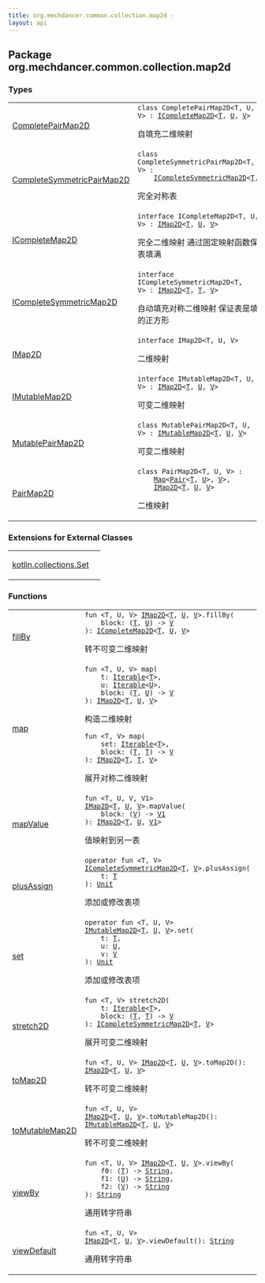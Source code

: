 ```yaml
---
title: org.mechdancer.common.collection.map2d - 
layout: api
---
```




## Package org.mechdancer.common.collection.map2d

### Types

<table class="api-docs-table">
<tbody>
<tr>
<td markdown="1">

<a href="-complete-pair-map2-d/index.html">CompletePairMap2D</a>


</td>
<td markdown="1">
<div class="signature"><code><span class="keyword">class </span><span class="identifier">CompletePairMap2D</span><span class="symbol">&lt;</span><span class="identifier">T</span><span class="symbol">, </span><span class="identifier">U</span><span class="symbol">, </span><span class="identifier">V</span><span class="symbol">&gt;</span>&nbsp;<span class="symbol">:</span>&nbsp;<a href="-i-complete-map2-d/index.html"><span class="identifier">ICompleteMap2D</span></a><span class="symbol">&lt;</span><a href="-complete-pair-map2-d/index.html#T"><span class="identifier">T</span></a><span class="symbol">,</span>&nbsp;<a href="-complete-pair-map2-d/index.html#U"><span class="identifier">U</span></a><span class="symbol">,</span>&nbsp;<a href="-complete-pair-map2-d/index.html#V"><span class="identifier">V</span></a><span class="symbol">&gt;</span></code></div>

自填充二维映射


</td>
</tr>
<tr>
<td markdown="1">

<a href="-complete-symmetric-pair-map2-d/index.html">CompleteSymmetricPairMap2D</a>


</td>
<td markdown="1">
<div class="signature"><code><span class="keyword">class </span><span class="identifier">CompleteSymmetricPairMap2D</span><span class="symbol">&lt;</span><span class="identifier">T</span><span class="symbol">, </span><span class="identifier">V</span><span class="symbol">&gt;</span>&nbsp;<span class="symbol">:</span>&nbsp;<br/>&nbsp;&nbsp;&nbsp;&nbsp;<a href="-i-complete-symmetric-map2-d/index.html"><span class="identifier">ICompleteSymmetricMap2D</span></a><span class="symbol">&lt;</span><a href="-complete-symmetric-pair-map2-d/index.html#T"><span class="identifier">T</span></a><span class="symbol">,</span>&nbsp;<a href="-complete-symmetric-pair-map2-d/index.html#V"><span class="identifier">V</span></a><span class="symbol">&gt;</span></code></div>

完全对称表


</td>
</tr>
<tr>
<td markdown="1">

<a href="-i-complete-map2-d/index.html">ICompleteMap2D</a>


</td>
<td markdown="1">
<div class="signature"><code><span class="keyword">interface </span><span class="identifier">ICompleteMap2D</span><span class="symbol">&lt;</span><span class="identifier">T</span><span class="symbol">, </span><span class="identifier">U</span><span class="symbol">, </span><span class="identifier">V</span><span class="symbol">&gt;</span>&nbsp;<span class="symbol">:</span>&nbsp;<a href="-i-map2-d/index.html"><span class="identifier">IMap2D</span></a><span class="symbol">&lt;</span><a href="-i-complete-map2-d/index.html#T"><span class="identifier">T</span></a><span class="symbol">,</span>&nbsp;<a href="-i-complete-map2-d/index.html#U"><span class="identifier">U</span></a><span class="symbol">,</span>&nbsp;<a href="-i-complete-map2-d/index.html#V"><span class="identifier">V</span></a><span class="symbol">&gt;</span></code></div>

完全二维映射
通过固定映射函数保证表填满


</td>
</tr>
<tr>
<td markdown="1">

<a href="-i-complete-symmetric-map2-d/index.html">ICompleteSymmetricMap2D</a>


</td>
<td markdown="1">
<div class="signature"><code><span class="keyword">interface </span><span class="identifier">ICompleteSymmetricMap2D</span><span class="symbol">&lt;</span><span class="identifier">T</span><span class="symbol">, </span><span class="identifier">V</span><span class="symbol">&gt;</span>&nbsp;<span class="symbol">:</span>&nbsp;<a href="-i-map2-d/index.html"><span class="identifier">IMap2D</span></a><span class="symbol">&lt;</span><a href="-i-complete-symmetric-map2-d/index.html#T"><span class="identifier">T</span></a><span class="symbol">,</span>&nbsp;<a href="-i-complete-symmetric-map2-d/index.html#T"><span class="identifier">T</span></a><span class="symbol">,</span>&nbsp;<a href="-i-complete-symmetric-map2-d/index.html#V"><span class="identifier">V</span></a><span class="symbol">&gt;</span></code></div>

自动填充对称二维映射
保证表是填满的正方形


</td>
</tr>
<tr>
<td markdown="1">

<a href="-i-map2-d/index.html">IMap2D</a>


</td>
<td markdown="1">
<div class="signature"><code><span class="keyword">interface </span><span class="identifier">IMap2D</span><span class="symbol">&lt;</span><span class="identifier">T</span><span class="symbol">, </span><span class="identifier">U</span><span class="symbol">, </span><span class="identifier">V</span><span class="symbol">&gt;</span></code></div>

二维映射


</td>
</tr>
<tr>
<td markdown="1">

<a href="-i-mutable-map2-d/index.html">IMutableMap2D</a>


</td>
<td markdown="1">
<div class="signature"><code><span class="keyword">interface </span><span class="identifier">IMutableMap2D</span><span class="symbol">&lt;</span><span class="identifier">T</span><span class="symbol">, </span><span class="identifier">U</span><span class="symbol">, </span><span class="identifier">V</span><span class="symbol">&gt;</span>&nbsp;<span class="symbol">:</span>&nbsp;<a href="-i-map2-d/index.html"><span class="identifier">IMap2D</span></a><span class="symbol">&lt;</span><a href="-i-mutable-map2-d/index.html#T"><span class="identifier">T</span></a><span class="symbol">,</span>&nbsp;<a href="-i-mutable-map2-d/index.html#U"><span class="identifier">U</span></a><span class="symbol">,</span>&nbsp;<a href="-i-mutable-map2-d/index.html#V"><span class="identifier">V</span></a><span class="symbol">&gt;</span></code></div>

可变二维映射


</td>
</tr>
<tr>
<td markdown="1">

<a href="-mutable-pair-map2-d/index.html">MutablePairMap2D</a>


</td>
<td markdown="1">
<div class="signature"><code><span class="keyword">class </span><span class="identifier">MutablePairMap2D</span><span class="symbol">&lt;</span><span class="identifier">T</span><span class="symbol">, </span><span class="identifier">U</span><span class="symbol">, </span><span class="identifier">V</span><span class="symbol">&gt;</span>&nbsp;<span class="symbol">:</span>&nbsp;<a href="-i-mutable-map2-d/index.html"><span class="identifier">IMutableMap2D</span></a><span class="symbol">&lt;</span><a href="-mutable-pair-map2-d/index.html#T"><span class="identifier">T</span></a><span class="symbol">,</span>&nbsp;<a href="-mutable-pair-map2-d/index.html#U"><span class="identifier">U</span></a><span class="symbol">,</span>&nbsp;<a href="-mutable-pair-map2-d/index.html#V"><span class="identifier">V</span></a><span class="symbol">&gt;</span></code></div>

可变二维映射


</td>
</tr>
<tr>
<td markdown="1">

<a href="-pair-map2-d/index.html">PairMap2D</a>


</td>
<td markdown="1">
<div class="signature"><code><span class="keyword">class </span><span class="identifier">PairMap2D</span><span class="symbol">&lt;</span><span class="identifier">T</span><span class="symbol">, </span><span class="identifier">U</span><span class="symbol">, </span><span class="identifier">V</span><span class="symbol">&gt;</span>&nbsp;<span class="symbol">:</span>&nbsp;<br/>&nbsp;&nbsp;&nbsp;&nbsp;<a href="https://kotlinlang.org/api/latest/jvm/stdlib/kotlin.collections/-map/index.html"><span class="identifier">Map</span></a><span class="symbol">&lt;</span><a href="https://kotlinlang.org/api/latest/jvm/stdlib/kotlin/-pair/index.html"><span class="identifier">Pair</span></a><span class="symbol">&lt;</span><a href="-pair-map2-d/index.html#T"><span class="identifier">T</span></a><span class="symbol">,</span>&nbsp;<a href="-pair-map2-d/index.html#U"><span class="identifier">U</span></a><span class="symbol">&gt;</span><span class="symbol">,</span>&nbsp;<a href="-pair-map2-d/index.html#V"><span class="identifier">V</span></a><span class="symbol">&gt;</span><span class="symbol">, </span><br/>&nbsp;&nbsp;&nbsp;&nbsp;<a href="-i-map2-d/index.html"><span class="identifier">IMap2D</span></a><span class="symbol">&lt;</span><a href="-pair-map2-d/index.html#T"><span class="identifier">T</span></a><span class="symbol">,</span>&nbsp;<a href="-pair-map2-d/index.html#U"><span class="identifier">U</span></a><span class="symbol">,</span>&nbsp;<a href="-pair-map2-d/index.html#V"><span class="identifier">V</span></a><span class="symbol">&gt;</span></code></div>

二维映射


</td>
</tr>
</tbody>
</table>

### Extensions for External Classes

<table class="api-docs-table">
<tbody>
<tr>
<td markdown="1">

<a href="kotlin.collections.-set/index.html">kotlin.collections.Set</a>


</td>
<td markdown="1">

</td>
</tr>
</tbody>
</table>

### Functions

<table class="api-docs-table">
<tbody>
<tr>
<td markdown="1">

<a href="fill-by.html">fillBy</a>


</td>
<td markdown="1">
<div class="signature"><code><span class="keyword">fun </span><span class="symbol">&lt;</span><span class="identifier">T</span><span class="symbol">, </span><span class="identifier">U</span><span class="symbol">, </span><span class="identifier">V</span><span class="symbol">&gt;</span> <a href="-i-map2-d/index.html"><span class="identifier">IMap2D</span></a><span class="symbol">&lt;</span><a href="fill-by.html#T"><span class="identifier">T</span></a><span class="symbol">,</span>&nbsp;<a href="fill-by.html#U"><span class="identifier">U</span></a><span class="symbol">,</span>&nbsp;<a href="fill-by.html#V"><span class="identifier">V</span></a><span class="symbol">&gt;</span><span class="symbol">.</span><span class="identifier">fillBy</span><span class="symbol">(</span><br/>&nbsp;&nbsp;&nbsp;&nbsp;<span class="parameterName" id="org.mechdancer.common.collection.map2d$fillBy(org.mechdancer.common.collection.map2d.IMap2D((org.mechdancer.common.collection.map2d.fillBy.T, org.mechdancer.common.collection.map2d.fillBy.U, org.mechdancer.common.collection.map2d.fillBy.V)), kotlin.Function2((org.mechdancer.common.collection.map2d.fillBy.T, org.mechdancer.common.collection.map2d.fillBy.U, org.mechdancer.common.collection.map2d.fillBy.V)))/block">block</span><span class="symbol">:</span>&nbsp;<span class="symbol">(</span><a href="fill-by.html#T"><span class="identifier">T</span></a><span class="symbol">,</span>&nbsp;<a href="fill-by.html#U"><span class="identifier">U</span></a><span class="symbol">)</span>&nbsp;<span class="symbol">-&gt;</span>&nbsp;<a href="fill-by.html#V"><span class="identifier">V</span></a><br/><span class="symbol">)</span><span class="symbol">: </span><a href="-i-complete-map2-d/index.html"><span class="identifier">ICompleteMap2D</span></a><span class="symbol">&lt;</span><a href="fill-by.html#T"><span class="identifier">T</span></a><span class="symbol">,</span>&nbsp;<a href="fill-by.html#U"><span class="identifier">U</span></a><span class="symbol">,</span>&nbsp;<a href="fill-by.html#V"><span class="identifier">V</span></a><span class="symbol">&gt;</span></code></div>

转不可变二维映射


</td>
</tr>
<tr>
<td markdown="1">

<a href="map.html">map</a>


</td>
<td markdown="1">
<div class="signature"><code><span class="keyword">fun </span><span class="symbol">&lt;</span><span class="identifier">T</span><span class="symbol">, </span><span class="identifier">U</span><span class="symbol">, </span><span class="identifier">V</span><span class="symbol">&gt;</span> <span class="identifier">map</span><span class="symbol">(</span><br/>&nbsp;&nbsp;&nbsp;&nbsp;<span class="parameterName" id="org.mechdancer.common.collection.map2d$map(kotlin.collections.Iterable((org.mechdancer.common.collection.map2d.map.T)), kotlin.collections.Iterable((org.mechdancer.common.collection.map2d.map.U)), kotlin.Function2((org.mechdancer.common.collection.map2d.map.T, org.mechdancer.common.collection.map2d.map.U, org.mechdancer.common.collection.map2d.map.V)))/t">t</span><span class="symbol">:</span>&nbsp;<a href="https://kotlinlang.org/api/latest/jvm/stdlib/kotlin.collections/-iterable/index.html"><span class="identifier">Iterable</span></a><span class="symbol">&lt;</span><a href="map.html#T"><span class="identifier">T</span></a><span class="symbol">&gt;</span><span class="symbol">, </span><br/>&nbsp;&nbsp;&nbsp;&nbsp;<span class="parameterName" id="org.mechdancer.common.collection.map2d$map(kotlin.collections.Iterable((org.mechdancer.common.collection.map2d.map.T)), kotlin.collections.Iterable((org.mechdancer.common.collection.map2d.map.U)), kotlin.Function2((org.mechdancer.common.collection.map2d.map.T, org.mechdancer.common.collection.map2d.map.U, org.mechdancer.common.collection.map2d.map.V)))/u">u</span><span class="symbol">:</span>&nbsp;<a href="https://kotlinlang.org/api/latest/jvm/stdlib/kotlin.collections/-iterable/index.html"><span class="identifier">Iterable</span></a><span class="symbol">&lt;</span><a href="map.html#U"><span class="identifier">U</span></a><span class="symbol">&gt;</span><span class="symbol">, </span><br/>&nbsp;&nbsp;&nbsp;&nbsp;<span class="parameterName" id="org.mechdancer.common.collection.map2d$map(kotlin.collections.Iterable((org.mechdancer.common.collection.map2d.map.T)), kotlin.collections.Iterable((org.mechdancer.common.collection.map2d.map.U)), kotlin.Function2((org.mechdancer.common.collection.map2d.map.T, org.mechdancer.common.collection.map2d.map.U, org.mechdancer.common.collection.map2d.map.V)))/block">block</span><span class="symbol">:</span>&nbsp;<span class="symbol">(</span><a href="map.html#T"><span class="identifier">T</span></a><span class="symbol">,</span>&nbsp;<a href="map.html#U"><span class="identifier">U</span></a><span class="symbol">)</span>&nbsp;<span class="symbol">-&gt;</span>&nbsp;<a href="map.html#V"><span class="identifier">V</span></a><br/><span class="symbol">)</span><span class="symbol">: </span><a href="-i-map2-d/index.html"><span class="identifier">IMap2D</span></a><span class="symbol">&lt;</span><a href="map.html#T"><span class="identifier">T</span></a><span class="symbol">,</span>&nbsp;<a href="map.html#U"><span class="identifier">U</span></a><span class="symbol">,</span>&nbsp;<a href="map.html#V"><span class="identifier">V</span></a><span class="symbol">&gt;</span></code></div>

构造二维映射

<div class="signature"><code><span class="keyword">fun </span><span class="symbol">&lt;</span><span class="identifier">T</span><span class="symbol">, </span><span class="identifier">V</span><span class="symbol">&gt;</span> <span class="identifier">map</span><span class="symbol">(</span><br/>&nbsp;&nbsp;&nbsp;&nbsp;<span class="parameterName" id="org.mechdancer.common.collection.map2d$map(kotlin.collections.Iterable((org.mechdancer.common.collection.map2d.map.T)), kotlin.Function2((org.mechdancer.common.collection.map2d.map.T, , org.mechdancer.common.collection.map2d.map.V)))/set">set</span><span class="symbol">:</span>&nbsp;<a href="https://kotlinlang.org/api/latest/jvm/stdlib/kotlin.collections/-iterable/index.html"><span class="identifier">Iterable</span></a><span class="symbol">&lt;</span><a href="map.html#T"><span class="identifier">T</span></a><span class="symbol">&gt;</span><span class="symbol">, </span><br/>&nbsp;&nbsp;&nbsp;&nbsp;<span class="parameterName" id="org.mechdancer.common.collection.map2d$map(kotlin.collections.Iterable((org.mechdancer.common.collection.map2d.map.T)), kotlin.Function2((org.mechdancer.common.collection.map2d.map.T, , org.mechdancer.common.collection.map2d.map.V)))/block">block</span><span class="symbol">:</span>&nbsp;<span class="symbol">(</span><a href="map.html#T"><span class="identifier">T</span></a><span class="symbol">,</span>&nbsp;<a href="map.html#T"><span class="identifier">T</span></a><span class="symbol">)</span>&nbsp;<span class="symbol">-&gt;</span>&nbsp;<a href="map.html#V"><span class="identifier">V</span></a><br/><span class="symbol">)</span><span class="symbol">: </span><a href="-i-map2-d/index.html"><span class="identifier">IMap2D</span></a><span class="symbol">&lt;</span><a href="map.html#T"><span class="identifier">T</span></a><span class="symbol">,</span>&nbsp;<a href="map.html#T"><span class="identifier">T</span></a><span class="symbol">,</span>&nbsp;<a href="map.html#V"><span class="identifier">V</span></a><span class="symbol">&gt;</span></code></div>

展开对称二维映射


</td>
</tr>
<tr>
<td markdown="1">

<a href="map-value.html">mapValue</a>


</td>
<td markdown="1">
<div class="signature"><code><span class="keyword">fun </span><span class="symbol">&lt;</span><span class="identifier">T</span><span class="symbol">, </span><span class="identifier">U</span><span class="symbol">, </span><span class="identifier">V</span><span class="symbol">, </span><span class="identifier">V1</span><span class="symbol">&gt;</span> <a href="-i-map2-d/index.html"><span class="identifier">IMap2D</span></a><span class="symbol">&lt;</span><a href="map-value.html#T"><span class="identifier">T</span></a><span class="symbol">,</span>&nbsp;<a href="map-value.html#U"><span class="identifier">U</span></a><span class="symbol">,</span>&nbsp;<a href="map-value.html#V"><span class="identifier">V</span></a><span class="symbol">&gt;</span><span class="symbol">.</span><span class="identifier">mapValue</span><span class="symbol">(</span><br/>&nbsp;&nbsp;&nbsp;&nbsp;<span class="parameterName" id="org.mechdancer.common.collection.map2d$mapValue(org.mechdancer.common.collection.map2d.IMap2D((org.mechdancer.common.collection.map2d.mapValue.T, org.mechdancer.common.collection.map2d.mapValue.U, org.mechdancer.common.collection.map2d.mapValue.V)), kotlin.Function1((org.mechdancer.common.collection.map2d.mapValue.V, org.mechdancer.common.collection.map2d.mapValue.V1)))/block">block</span><span class="symbol">:</span>&nbsp;<span class="symbol">(</span><a href="map-value.html#V"><span class="identifier">V</span></a><span class="symbol">)</span>&nbsp;<span class="symbol">-&gt;</span>&nbsp;<a href="map-value.html#V1"><span class="identifier">V1</span></a><br/><span class="symbol">)</span><span class="symbol">: </span><a href="-i-map2-d/index.html"><span class="identifier">IMap2D</span></a><span class="symbol">&lt;</span><a href="map-value.html#T"><span class="identifier">T</span></a><span class="symbol">,</span>&nbsp;<a href="map-value.html#U"><span class="identifier">U</span></a><span class="symbol">,</span>&nbsp;<a href="map-value.html#V1"><span class="identifier">V1</span></a><span class="symbol">&gt;</span></code></div>

值映射到另一表


</td>
</tr>
<tr>
<td markdown="1">

<a href="plus-assign.html">plusAssign</a>


</td>
<td markdown="1">
<div class="signature"><code><span class="keyword">operator</span> <span class="keyword">fun </span><span class="symbol">&lt;</span><span class="identifier">T</span><span class="symbol">, </span><span class="identifier">V</span><span class="symbol">&gt;</span> <a href="-i-complete-symmetric-map2-d/index.html"><span class="identifier">ICompleteSymmetricMap2D</span></a><span class="symbol">&lt;</span><a href="plus-assign.html#T"><span class="identifier">T</span></a><span class="symbol">,</span>&nbsp;<a href="plus-assign.html#V"><span class="identifier">V</span></a><span class="symbol">&gt;</span><span class="symbol">.</span><span class="identifier">plusAssign</span><span class="symbol">(</span><br/>&nbsp;&nbsp;&nbsp;&nbsp;<span class="parameterName" id="org.mechdancer.common.collection.map2d$plusAssign(org.mechdancer.common.collection.map2d.ICompleteSymmetricMap2D((org.mechdancer.common.collection.map2d.plusAssign.T, org.mechdancer.common.collection.map2d.plusAssign.V)), org.mechdancer.common.collection.map2d.plusAssign.T)/t">t</span><span class="symbol">:</span>&nbsp;<a href="plus-assign.html#T"><span class="identifier">T</span></a><br/><span class="symbol">)</span><span class="symbol">: </span><a href="https://kotlinlang.org/api/latest/jvm/stdlib/kotlin/-unit/index.html"><span class="identifier">Unit</span></a></code></div>

添加或修改表项


</td>
</tr>
<tr>
<td markdown="1">

<a href="set.html">set</a>


</td>
<td markdown="1">
<div class="signature"><code><span class="keyword">operator</span> <span class="keyword">fun </span><span class="symbol">&lt;</span><span class="identifier">T</span><span class="symbol">, </span><span class="identifier">U</span><span class="symbol">, </span><span class="identifier">V</span><span class="symbol">&gt;</span> <a href="-i-mutable-map2-d/index.html"><span class="identifier">IMutableMap2D</span></a><span class="symbol">&lt;</span><a href="set.html#T"><span class="identifier">T</span></a><span class="symbol">,</span>&nbsp;<a href="set.html#U"><span class="identifier">U</span></a><span class="symbol">,</span>&nbsp;<a href="set.html#V"><span class="identifier">V</span></a><span class="symbol">&gt;</span><span class="symbol">.</span><span class="identifier">set</span><span class="symbol">(</span><br/>&nbsp;&nbsp;&nbsp;&nbsp;<span class="parameterName" id="org.mechdancer.common.collection.map2d$set(org.mechdancer.common.collection.map2d.IMutableMap2D((org.mechdancer.common.collection.map2d.set.T, org.mechdancer.common.collection.map2d.set.U, org.mechdancer.common.collection.map2d.set.V)), org.mechdancer.common.collection.map2d.set.T, org.mechdancer.common.collection.map2d.set.U, org.mechdancer.common.collection.map2d.set.V)/t">t</span><span class="symbol">:</span>&nbsp;<a href="set.html#T"><span class="identifier">T</span></a><span class="symbol">, </span><br/>&nbsp;&nbsp;&nbsp;&nbsp;<span class="parameterName" id="org.mechdancer.common.collection.map2d$set(org.mechdancer.common.collection.map2d.IMutableMap2D((org.mechdancer.common.collection.map2d.set.T, org.mechdancer.common.collection.map2d.set.U, org.mechdancer.common.collection.map2d.set.V)), org.mechdancer.common.collection.map2d.set.T, org.mechdancer.common.collection.map2d.set.U, org.mechdancer.common.collection.map2d.set.V)/u">u</span><span class="symbol">:</span>&nbsp;<a href="set.html#U"><span class="identifier">U</span></a><span class="symbol">, </span><br/>&nbsp;&nbsp;&nbsp;&nbsp;<span class="parameterName" id="org.mechdancer.common.collection.map2d$set(org.mechdancer.common.collection.map2d.IMutableMap2D((org.mechdancer.common.collection.map2d.set.T, org.mechdancer.common.collection.map2d.set.U, org.mechdancer.common.collection.map2d.set.V)), org.mechdancer.common.collection.map2d.set.T, org.mechdancer.common.collection.map2d.set.U, org.mechdancer.common.collection.map2d.set.V)/v">v</span><span class="symbol">:</span>&nbsp;<a href="set.html#V"><span class="identifier">V</span></a><br/><span class="symbol">)</span><span class="symbol">: </span><a href="https://kotlinlang.org/api/latest/jvm/stdlib/kotlin/-unit/index.html"><span class="identifier">Unit</span></a></code></div>

添加或修改表项


</td>
</tr>
<tr>
<td markdown="1">

<a href="stretch2-d.html">stretch2D</a>


</td>
<td markdown="1">
<div class="signature"><code><span class="keyword">fun </span><span class="symbol">&lt;</span><span class="identifier">T</span><span class="symbol">, </span><span class="identifier">V</span><span class="symbol">&gt;</span> <span class="identifier">stretch2D</span><span class="symbol">(</span><br/>&nbsp;&nbsp;&nbsp;&nbsp;<span class="parameterName" id="org.mechdancer.common.collection.map2d$stretch2D(kotlin.collections.Iterable((org.mechdancer.common.collection.map2d.stretch2D.T)), kotlin.Function2((org.mechdancer.common.collection.map2d.stretch2D.T, , org.mechdancer.common.collection.map2d.stretch2D.V)))/t">t</span><span class="symbol">:</span>&nbsp;<a href="https://kotlinlang.org/api/latest/jvm/stdlib/kotlin.collections/-iterable/index.html"><span class="identifier">Iterable</span></a><span class="symbol">&lt;</span><a href="stretch2-d.html#T"><span class="identifier">T</span></a><span class="symbol">&gt;</span><span class="symbol">, </span><br/>&nbsp;&nbsp;&nbsp;&nbsp;<span class="parameterName" id="org.mechdancer.common.collection.map2d$stretch2D(kotlin.collections.Iterable((org.mechdancer.common.collection.map2d.stretch2D.T)), kotlin.Function2((org.mechdancer.common.collection.map2d.stretch2D.T, , org.mechdancer.common.collection.map2d.stretch2D.V)))/block">block</span><span class="symbol">:</span>&nbsp;<span class="symbol">(</span><a href="stretch2-d.html#T"><span class="identifier">T</span></a><span class="symbol">,</span>&nbsp;<a href="stretch2-d.html#T"><span class="identifier">T</span></a><span class="symbol">)</span>&nbsp;<span class="symbol">-&gt;</span>&nbsp;<a href="stretch2-d.html#V"><span class="identifier">V</span></a><br/><span class="symbol">)</span><span class="symbol">: </span><a href="-i-complete-symmetric-map2-d/index.html"><span class="identifier">ICompleteSymmetricMap2D</span></a><span class="symbol">&lt;</span><a href="stretch2-d.html#T"><span class="identifier">T</span></a><span class="symbol">,</span>&nbsp;<a href="stretch2-d.html#V"><span class="identifier">V</span></a><span class="symbol">&gt;</span></code></div>

展开可变二维映射


</td>
</tr>
<tr>
<td markdown="1">

<a href="to-map2-d.html">toMap2D</a>


</td>
<td markdown="1">
<div class="signature"><code><span class="keyword">fun </span><span class="symbol">&lt;</span><span class="identifier">T</span><span class="symbol">, </span><span class="identifier">U</span><span class="symbol">, </span><span class="identifier">V</span><span class="symbol">&gt;</span> <a href="-i-map2-d/index.html"><span class="identifier">IMap2D</span></a><span class="symbol">&lt;</span><a href="to-map2-d.html#T"><span class="identifier">T</span></a><span class="symbol">,</span>&nbsp;<a href="to-map2-d.html#U"><span class="identifier">U</span></a><span class="symbol">,</span>&nbsp;<a href="to-map2-d.html#V"><span class="identifier">V</span></a><span class="symbol">&gt;</span><span class="symbol">.</span><span class="identifier">toMap2D</span><span class="symbol">(</span><span class="symbol">)</span><span class="symbol">: </span><a href="-i-map2-d/index.html"><span class="identifier">IMap2D</span></a><span class="symbol">&lt;</span><a href="to-map2-d.html#T"><span class="identifier">T</span></a><span class="symbol">,</span>&nbsp;<a href="to-map2-d.html#U"><span class="identifier">U</span></a><span class="symbol">,</span>&nbsp;<a href="to-map2-d.html#V"><span class="identifier">V</span></a><span class="symbol">&gt;</span></code></div>

转不可变二维映射


</td>
</tr>
<tr>
<td markdown="1">

<a href="to-mutable-map2-d.html">toMutableMap2D</a>


</td>
<td markdown="1">
<div class="signature"><code><span class="keyword">fun </span><span class="symbol">&lt;</span><span class="identifier">T</span><span class="symbol">, </span><span class="identifier">U</span><span class="symbol">, </span><span class="identifier">V</span><span class="symbol">&gt;</span> <a href="-i-map2-d/index.html"><span class="identifier">IMap2D</span></a><span class="symbol">&lt;</span><a href="to-mutable-map2-d.html#T"><span class="identifier">T</span></a><span class="symbol">,</span>&nbsp;<a href="to-mutable-map2-d.html#U"><span class="identifier">U</span></a><span class="symbol">,</span>&nbsp;<a href="to-mutable-map2-d.html#V"><span class="identifier">V</span></a><span class="symbol">&gt;</span><span class="symbol">.</span><span class="identifier">toMutableMap2D</span><span class="symbol">(</span><span class="symbol">)</span><span class="symbol">: </span><a href="-i-mutable-map2-d/index.html"><span class="identifier">IMutableMap2D</span></a><span class="symbol">&lt;</span><a href="to-mutable-map2-d.html#T"><span class="identifier">T</span></a><span class="symbol">,</span>&nbsp;<a href="to-mutable-map2-d.html#U"><span class="identifier">U</span></a><span class="symbol">,</span>&nbsp;<a href="to-mutable-map2-d.html#V"><span class="identifier">V</span></a><span class="symbol">&gt;</span></code></div>

转不可变二维映射


</td>
</tr>
<tr>
<td markdown="1">

<a href="view-by.html">viewBy</a>


</td>
<td markdown="1">
<div class="signature"><code><span class="keyword">fun </span><span class="symbol">&lt;</span><span class="identifier">T</span><span class="symbol">, </span><span class="identifier">U</span><span class="symbol">, </span><span class="identifier">V</span><span class="symbol">&gt;</span> <a href="-i-map2-d/index.html"><span class="identifier">IMap2D</span></a><span class="symbol">&lt;</span><a href="view-by.html#T"><span class="identifier">T</span></a><span class="symbol">,</span>&nbsp;<a href="view-by.html#U"><span class="identifier">U</span></a><span class="symbol">,</span>&nbsp;<a href="view-by.html#V"><span class="identifier">V</span></a><span class="symbol">&gt;</span><span class="symbol">.</span><span class="identifier">viewBy</span><span class="symbol">(</span><br/>&nbsp;&nbsp;&nbsp;&nbsp;<span class="parameterName" id="org.mechdancer.common.collection.map2d$viewBy(org.mechdancer.common.collection.map2d.IMap2D((org.mechdancer.common.collection.map2d.viewBy.T, org.mechdancer.common.collection.map2d.viewBy.U, org.mechdancer.common.collection.map2d.viewBy.V)), kotlin.Function1((org.mechdancer.common.collection.map2d.viewBy.T, kotlin.String)), kotlin.Function1((org.mechdancer.common.collection.map2d.viewBy.U, kotlin.String)), kotlin.Function1((org.mechdancer.common.collection.map2d.viewBy.V, kotlin.String)))/f0">f0</span><span class="symbol">:</span>&nbsp;<span class="symbol">(</span><a href="view-by.html#T"><span class="identifier">T</span></a><span class="symbol">)</span>&nbsp;<span class="symbol">-&gt;</span>&nbsp;<a href="https://kotlinlang.org/api/latest/jvm/stdlib/kotlin/-string/index.html"><span class="identifier">String</span></a><span class="symbol">, </span><br/>&nbsp;&nbsp;&nbsp;&nbsp;<span class="parameterName" id="org.mechdancer.common.collection.map2d$viewBy(org.mechdancer.common.collection.map2d.IMap2D((org.mechdancer.common.collection.map2d.viewBy.T, org.mechdancer.common.collection.map2d.viewBy.U, org.mechdancer.common.collection.map2d.viewBy.V)), kotlin.Function1((org.mechdancer.common.collection.map2d.viewBy.T, kotlin.String)), kotlin.Function1((org.mechdancer.common.collection.map2d.viewBy.U, kotlin.String)), kotlin.Function1((org.mechdancer.common.collection.map2d.viewBy.V, kotlin.String)))/f1">f1</span><span class="symbol">:</span>&nbsp;<span class="symbol">(</span><a href="view-by.html#U"><span class="identifier">U</span></a><span class="symbol">)</span>&nbsp;<span class="symbol">-&gt;</span>&nbsp;<a href="https://kotlinlang.org/api/latest/jvm/stdlib/kotlin/-string/index.html"><span class="identifier">String</span></a><span class="symbol">, </span><br/>&nbsp;&nbsp;&nbsp;&nbsp;<span class="parameterName" id="org.mechdancer.common.collection.map2d$viewBy(org.mechdancer.common.collection.map2d.IMap2D((org.mechdancer.common.collection.map2d.viewBy.T, org.mechdancer.common.collection.map2d.viewBy.U, org.mechdancer.common.collection.map2d.viewBy.V)), kotlin.Function1((org.mechdancer.common.collection.map2d.viewBy.T, kotlin.String)), kotlin.Function1((org.mechdancer.common.collection.map2d.viewBy.U, kotlin.String)), kotlin.Function1((org.mechdancer.common.collection.map2d.viewBy.V, kotlin.String)))/f2">f2</span><span class="symbol">:</span>&nbsp;<span class="symbol">(</span><a href="view-by.html#V"><span class="identifier">V</span></a><span class="symbol">)</span>&nbsp;<span class="symbol">-&gt;</span>&nbsp;<a href="https://kotlinlang.org/api/latest/jvm/stdlib/kotlin/-string/index.html"><span class="identifier">String</span></a><br/><span class="symbol">)</span><span class="symbol">: </span><a href="https://kotlinlang.org/api/latest/jvm/stdlib/kotlin/-string/index.html"><span class="identifier">String</span></a></code></div>

通用转字符串


</td>
</tr>
<tr>
<td markdown="1">

<a href="view-default.html">viewDefault</a>


</td>
<td markdown="1">
<div class="signature"><code><span class="keyword">fun </span><span class="symbol">&lt;</span><span class="identifier">T</span><span class="symbol">, </span><span class="identifier">U</span><span class="symbol">, </span><span class="identifier">V</span><span class="symbol">&gt;</span> <a href="-i-map2-d/index.html"><span class="identifier">IMap2D</span></a><span class="symbol">&lt;</span><a href="view-default.html#T"><span class="identifier">T</span></a><span class="symbol">,</span>&nbsp;<a href="view-default.html#U"><span class="identifier">U</span></a><span class="symbol">,</span>&nbsp;<a href="view-default.html#V"><span class="identifier">V</span></a><span class="symbol">&gt;</span><span class="symbol">.</span><span class="identifier">viewDefault</span><span class="symbol">(</span><span class="symbol">)</span><span class="symbol">: </span><a href="https://kotlinlang.org/api/latest/jvm/stdlib/kotlin/-string/index.html"><span class="identifier">String</span></a></code></div>

通用转字符串


</td>
</tr>
</tbody>
</table>

